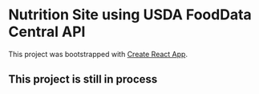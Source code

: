 # Nutrition Site using USDA FoodData Central API

This project was bootstrapped with [Create React App](https://github.com/facebook/create-react-app).

## This project is still in process